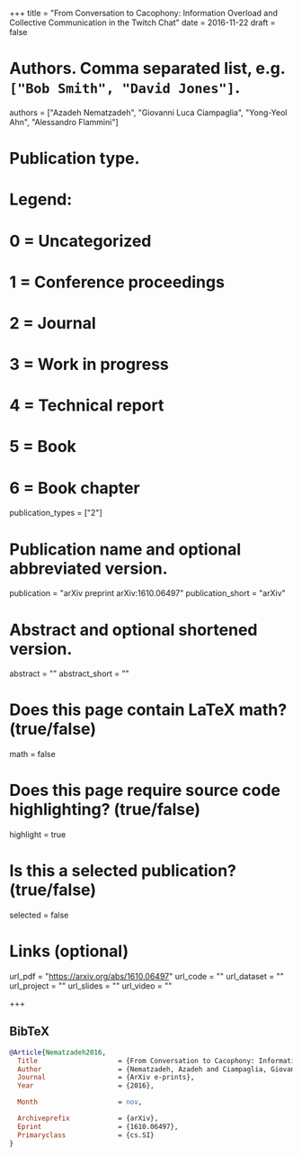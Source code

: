 +++
title = "From Conversation to Cacophony: Information Overload and Collective Communication in the Twitch Chat"
date = 2016-11-22
draft = false

# Authors. Comma separated list, e.g. `["Bob Smith", "David Jones"]`.
authors = ["Azadeh Nematzadeh", "Giovanni Luca Ciampaglia",
"Yong-Yeol Ahn", "Alessandro Flammini"]

# Publication type.
# Legend:
# 0 = Uncategorized
# 1 = Conference proceedings
# 2 = Journal
# 3 = Work in progress
# 4 = Technical report
# 5 = Book
# 6 = Book chapter
publication_types = ["2"]

# Publication name and optional abbreviated version.
publication = "arXiv preprint arXiv:1610.06497"
publication_short = "arXiv"

# Abstract and optional shortened version.
abstract = ""
abstract_short = ""

# Does this page contain LaTeX math? (true/false)
math = false

# Does this page require source code highlighting? (true/false)
highlight = true

# Is this a selected publication? (true/false)
selected = false

# Links (optional)
url_pdf = "https://arxiv.org/abs/1610.06497"
url_code = ""
url_dataset = ""
url_project = ""
url_slides = ""
url_video = ""

+++

## BibTeX
```bibtex
@Article{Nematzadeh2016,
  Title                    = {From Conversation to Cacophony: Information Overload and Collective Communication in the Twitch chat},
  Author                   = {Nematzadeh, Azadeh and Ciampaglia, Giovanni Luca and Ahn, Yong-Yeol and Flammini, Alessandro},
  Journal                  = {ArXiv e-prints},
  Year                     = {2016},

  Month                    = nov,

  Archiveprefix            = {arXiv},
  Eprint                   = {1610.06497},
  Primaryclass             = {cs.SI}
}
```
